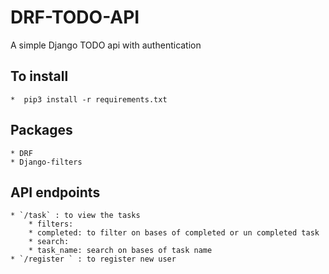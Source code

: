 # DRF-TODO-API
A simple Django TODO api with authentication


## To install
	*  pip3 install -r requirements.txt

## Packages
	* DRF
	* Django-filters

## API endpoints 
	* `/task` : to view the tasks 
		* filters: 
		* completed: to filter on bases of completed or un completed task
		* search: 
		* task_name: search on bases of task name
	* `/register ` : to register new user